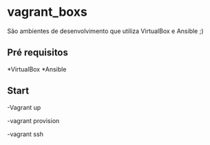 # vagrant_boxs

São ambientes de desenvolvimento que utiliza VirtualBox e Ansible ;)

## Pré requisitos 

*VirtualBox
*Ansible

## Start 

-Vagrant up

-vagrant provision

-vagrant ssh


